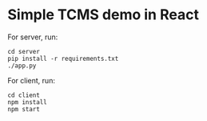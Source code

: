 # Simple TCMS demo in React

For server, run:
```
cd server
pip install -r requirements.txt
./app.py
```

For client, run:
```
cd client
npm install
npm start
```